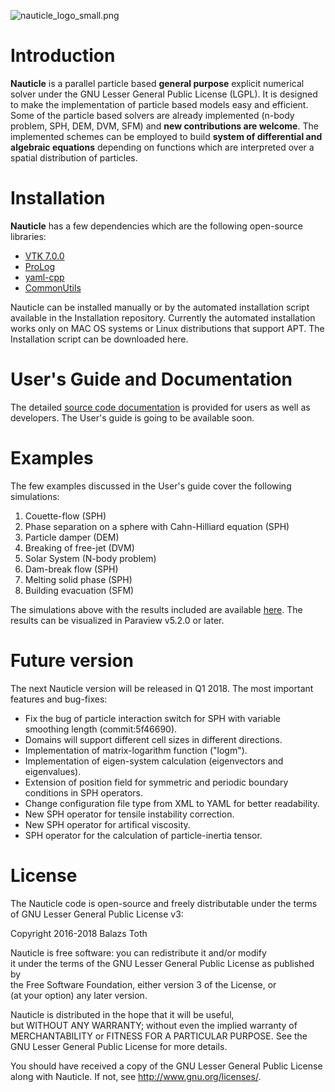![nauticle_logo_small.png](https://bitbucket.org/repo/yraAqM/images/4040395855-nauticle_logo_small.png)

# Introduction #
**Nauticle** is a parallel particle based **general purpose** explicit numerical solver under the GNU Lesser General Public License (LGPL). It is designed to make the implementation of particle based models easy and efficient. Some of the particle based solvers are already implemented (n-body problem, SPH, DEM, DVM, SFM) and **new contributions are welcome**.
The implemented schemes can be employed to build **system of differential and algebraic equations** depending on functions which are interpreted over a spatial distribution of particles.
# Installation #

**Nauticle** has a few dependencies which are the following open-source libraries:  
- [VTK 7.0.0](http://www.vtk.org/download/)  
- [ProLog](https://bitbucket.org/BalazsToth/prolog)  
- [yaml-cpp](https://github.com/jbeder/yaml-cpp/)  
- [CommonUtils](https://bitbucket.org/BalazsToth/commonutils)  

Nauticle can be installed manually or by the automated installation script available in the Installation repository. Currently the automated installation works only on MAC OS systems or Linux distributions that support APT.
The Installation script can be downloaded here.

# User's Guide and Documentation #
The detailed [source code documentation](https://bitbucket.org/nauticleproject/documentation/overview) is provided for users as well as developers. The User's guide is going to be available soon.

# Examples #
The few examples discussed in the User's guide cover the following simulations:  
  1. Couette-flow (SPH)  
  2. Phase separation on a sphere with Cahn-Hilliard equation (SPH)  
  3. Particle damper (DEM)  
  4. Breaking of free-jet (DVM)  
  5. Solar System (N-body problem)  
  6. Dam-break flow (SPH)  
  7. Melting solid phase (SPH)  
  8. Building evacuation (SFM)  

The simulations above with the results included are available [here](https://bitbucket.org/nauticleproject/examples). The results can be visualized in Paraview v5.2.0 or later.

# Future version #
The next Nauticle version will be released in Q1 2018. The most important features and bug-fixes:  
- Fix the bug of particle interaction switch for SPH with variable smoothing length (commit:5f46690).  
- Domains will support different cell sizes in different directions.  
- Implementation of matrix-logarithm function ("logm").  
- Implementation of eigen-system calculation (eigenvectors and eigenvalues).  
- Extension of position field for symmetric and periodic boundary conditions in SPH operators.  
- Change configuration file type from XML to YAML for better readability.  
- New SPH operator for tensile instability correction.  
- New SPH operator for artifical viscosity.  
- SPH operator for the calculation of particle-inertia tensor.  


# License #
The Nauticle code is open-source and freely distributable under the terms of GNU Lesser General Public License v3:  
  
Copyright 2016-2018 Balazs Toth  
  
Nauticle is free software: you can redistribute it and/or modify  
it under the terms of the GNU Lesser General Public License as published by  
the Free Software Foundation, either version 3 of the License, or  
(at your option) any later version.  
  
Nauticle is distributed in the hope that it will be useful,  
but WITHOUT ANY WARRANTY; without even the implied warranty of  
MERCHANTABILITY or FITNESS FOR A PARTICULAR PURPOSE.  See the  
GNU Lesser General Public License for more details.  
  
You should have received a copy of the GNU Lesser General Public License  
along with Nauticle.  If not, see <http://www.gnu.org/licenses/>.